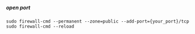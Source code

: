 ##### open port
```shell
sudo firewall-cmd --permanent --zone=public --add-port={your_port}/tcp  
sudo firewall-cmd --reload
```

